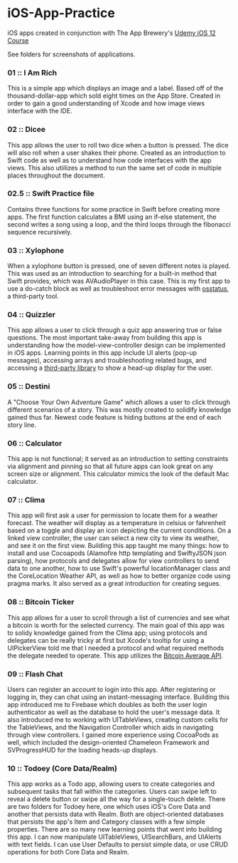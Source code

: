 # iOS-App-Practice
iOS apps created in conjunction with The App Brewery's [Udemy iOS 12 Course](https://www.udemy.com/ios-12-app-development-bootcamp/learn/v4/content)

See folders for screenshots of applications.

### 01 :: I Am Rich
This is a simple app which displays an image and a label. Based off of the thousand-dollar-app which sold eight times on the App Store. Created in order to gain a good understanding of Xcode and how image views interface with the IDE. 

### 02 :: Dicee
This app allows the user to roll two dice when a button is pressed. The dice will also roll when a user shakes their phone. Created as an introduction to Swift code as well as to understand how code interfaces with the app views. This also utiilizes a method to run the same set of code in multiple places throughout the document.

### 02.5 :: Swift Practice file
Contains three functions for some practice in Swift before creating more apps. The first function calculates a BMI using an if-else statement, the second writes a song using a loop, and the third loops through the fibonacci sequence recursively. 

### 03 :: Xylophone
When a xylophone button is pressed, one of seven different notes is played. This was used as an introduction to searching for a built-in method that Swift provides, which was AVAudioPlayer in this case. This is my first app to use a do-catch block as well as troubleshoot error messages with [osstatus](https://osstatus.com), a third-party tool. 

### 04 :: Quizzler
This app allows a user to click through a quiz app answering true or false questions. The most important take-away from building this app is understanding how the model-view-controller design can be implemented in iOS apps. Learning points in this app include UI alerts (pop-up messages), accessing arrays and troubleshooting related bugs, and accessing a [third-party library](https://github.com/relatedcode/ProgressHUD) to show a head-up display for the user.

### 05 :: Destini
A "Choose Your Own Adventure Game" which allows a user to click through different scenarios of a story. This was mostly created to solidify knowledge gained thus far. Newest code feature is hiding buttons at the end of each story line. 

### 06 :: Calculator
This app is not functional; it served as an introduction to setting constraints via alignment and pinning so that all future apps can look great on any screen size or alignment. This calculator mimics the look of the default Mac calculator. 

### 07 :: Clima
This app will first ask a user for permission to locate them for a weather forecast. The weather will display as a temperature in celsius or fahrenheit based on a toggle and display an icon depicting the current conditions. On a linked view controller, the user can select a new city to view its weather, and see it on the first view. Building this app taught me many things: how to install and use Cocoapods (Alamofire http templating and SwiftyJSON json parsing), how protocols and delegates allow for view controllers to send data to one another, how to use Swift's powerful locationManager class and the CoreLocation Weather API, as well as how to better organize code using pragma marks. It also served as a great introduction for creating segues. 

### 08 :: Bitcoin Ticker
This app allows for a user to scroll through a list of currencies and see what a bitcoin is worth for the selected currency. The main goal of this app was to solidy knowledge gained from the Clima app; using protocols and delegates can be really tricky at first but Xcode's tooltip for using a UIPickerView told me that I needed a protocol and what required methods the delegate needed to operate. This app utilizes the [Bitcoin Average API](https://apiv2.bitcoinaverage.com). 

### 09 :: Flash Chat
Users can register an account to login into this app. After registering or logging in, they can chat using an instant-messaging interface. Building this app introduced me to Firebase which doubles as both the user login authenticator as well as the database to hold the user's message data. It also introduced me to working with UITableViews, creating custom cells for the TableViews, and the Navigation Controller which aids in navigating through view controllers. I gained more experience using CocoaPods as well, which included the design-oriented Chameleon Framework and SVProgressHUD for the loading heads-up displays. 

### 10 :: Todoey (Core Data/Realm)
This app works as a Todo app, allowing users to create categories and subsequent tasks that fall within the categories. Users can swipe left to reveal a delete button or swipe all the way for a single-touch delete. There are two folders for Todoey here, one which uses iOS's Core Data and another that persists data with Realm. Both are object-oriented databases that persists the app's Item and Category classes with a few simple properties. There are so many new learning points that went into building this app. I can now manipulate UITableViews, UISearchBars, and UIAlerts with text fields. I can use User Defaults to persist simple data, or use CRUD operations for both Core Data and Realm.
